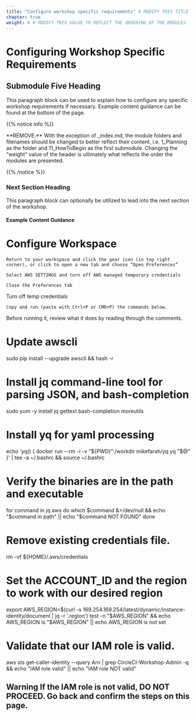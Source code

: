 ```yaml
---
title: "Configure workshop specific requirements" # MODIFY THIS TITLE
chapter: true
weight: 6 # MODIFY THIS VALUE TO REFLECT THE ORDERING OF THE MODULES
---
```


<!-- MORE SUBMODULES CAN BE ADDED TO DIVIDE UP THE SETUP INTO SMALLER SECTIONS -->
<!-- COPY AND PASTE THIS SUBMODULE FILE, RENAME, AND CHANGE THE CONTENTS AS NECESSARY -->

# Configuring Workshop Specific Requirements <!-- MODIFY THIS HEADING IF NECESSARY -->

## Submodule Five Heading <!-- MODIFY THIS SUBHEADING -->

This paragraph block can be used to explain how to configure any specific workshop requirements if necessary. Example content guidance can be found at the bottom of the page.

{{% notice info %}}
<p style='text-align: left;'>
**REMOVE:** With the exception of _index.md, the module folders and filenames should be changed to better reflect their content, i.e. 1_Planning as the folder and 11_HowToBegin as the first submodule. Changing the "weight" value of the header is ultimately what reflects the order the modules are presented.
</p>
{{% /notice %}}

### Next Section Heading <!-- MODIFY THIS HEADING -->
This paragraph block can optionally be utilized to lead into the next section of the workshop.


#### Example Content Guidance
# Configure Workspace <!-- MODIFY THIS SUBHEADING -->

    Return to your workspace and click the gear icon (in top right corner), or click to open a new tab and choose “Open Preferences”

    Select AWS SETTINGS and turn off AWS managed temporary credentials

    Close the Preferences tab

Turn off temp credentials

    Copy and run (paste with Ctrl+P or CMD+P) the commands below.

Before running it, review what it does by reading through the comments.

# Update awscli
sudo pip install --upgrade awscli && hash -r

# Install jq command-line tool for parsing JSON, and bash-completion
sudo yum -y install jq gettext bash-completion moreutils

# Install yq for yaml processing
echo 'yq() {
docker run --rm -i -v "${PWD}":/workdir mikefarah/yq yq "$@"
}' | tee -a ~/.bashrc && source ~/.bashrc

# Verify the binaries are in the path and executable
for command in jq aws
do
  which $command &>/dev/null && echo "$command in path" || echo "$command NOT FOUND"
done
   
# Remove existing credentials file.
rm -vf ${HOME}/.aws/credentials
   
# Set the ACCOUNT_ID and the region to work with our desired region
export AWS_REGION=$(curl -s 169.254.169.254/latest/dynamic/instance-identity/document | jq -r '.region')
   test -n "$AWS_REGION" && echo AWS_REGION is "$AWS_REGION" || echo AWS_REGION is not set

# Validate that our IAM role is valid.
aws sts get-caller-identity --query Arn | grep CircleCI-Workshop-Admin -q && echo "IAM role valid" || echo "IAM role NOT valid"

## Warning If the IAM role is not valid, DO NOT PROCEED. Go back and confirm the steps on this page.
